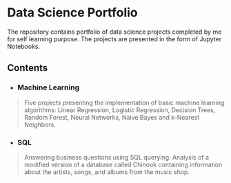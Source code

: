 # Data Science Portfolio
The repository contains portfolio of data science projects completed by me for self learning purpose. The projects are presented in the form of Jupyter Notebooks.


## Contents

- ### Machine Learning
>Five projects presenting the implementation of basic machine learning algorithms: Linear Regression, Logistic Regression, Decision Trees, Random Forest, Neural Networks, Naive Bayes and k-Nearest Neighbors.

- ### SQL
>Answering business questions using SQL querying. Analysis of a modified version of a database called Chinook containing information about the artists, songs, and albums from the music shop.
